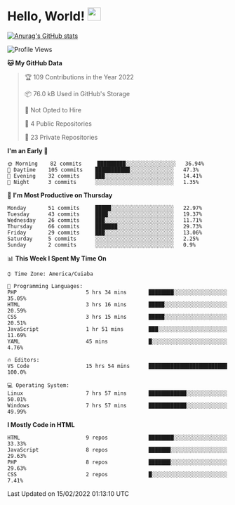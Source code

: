 
# Hello, World! <img src="https://raw.githubusercontent.com/MartinHeinz/MartinHeinz/master/wave.gif" width="30px">

[![Anurag's GitHub stats](https://github-readme-stats.vercel.app/api?username=ilismarque&count_private=true&show_icons=true&theme=dracula)](https://github.com/anuraghazra/github-readme-stats)

<!--START_SECTION:waka-->
![Profile Views](http://img.shields.io/badge/Profile%20Views-22-blue)

**🐱 My GitHub Data** 

> 🏆 109 Contributions in the Year 2022
 > 
> 📦 76.0 kB Used in GitHub's Storage 
 > 
> 🚫 Not Opted to Hire
 > 
> 📜 4 Public Repositories 
 > 
> 🔑 23 Private Repositories  
 > 
**I'm an Early 🐤** 

```text
🌞 Morning    82 commits     █████████░░░░░░░░░░░░░░░░   36.94% 
🌆 Daytime    105 commits    ███████████░░░░░░░░░░░░░░   47.3% 
🌃 Evening    32 commits     ███░░░░░░░░░░░░░░░░░░░░░░   14.41% 
🌙 Night      3 commits      ░░░░░░░░░░░░░░░░░░░░░░░░░   1.35%

```
📅 **I'm Most Productive on Thursday** 

```text
Monday       51 commits     █████░░░░░░░░░░░░░░░░░░░░   22.97% 
Tuesday      43 commits     ████░░░░░░░░░░░░░░░░░░░░░   19.37% 
Wednesday    26 commits     ███░░░░░░░░░░░░░░░░░░░░░░   11.71% 
Thursday     66 commits     ███████░░░░░░░░░░░░░░░░░░   29.73% 
Friday       29 commits     ███░░░░░░░░░░░░░░░░░░░░░░   13.06% 
Saturday     5 commits      ░░░░░░░░░░░░░░░░░░░░░░░░░   2.25% 
Sunday       2 commits      ░░░░░░░░░░░░░░░░░░░░░░░░░   0.9%

```


📊 **This Week I Spent My Time On** 

```text
⌚︎ Time Zone: America/Cuiaba

💬 Programming Languages: 
PHP                      5 hrs 34 mins       ████████░░░░░░░░░░░░░░░░░   35.05% 
HTML                     3 hrs 16 mins       █████░░░░░░░░░░░░░░░░░░░░   20.59% 
CSS                      3 hrs 15 mins       █████░░░░░░░░░░░░░░░░░░░░   20.51% 
JavaScript               1 hr 51 mins        ███░░░░░░░░░░░░░░░░░░░░░░   11.69% 
YAML                     45 mins             █░░░░░░░░░░░░░░░░░░░░░░░░   4.76%

🔥 Editors: 
VS Code                  15 hrs 54 mins      █████████████████████████   100.0%

💻 Operating System: 
Linux                    7 hrs 57 mins       ████████████░░░░░░░░░░░░░   50.01% 
Windows                  7 hrs 57 mins       ████████████░░░░░░░░░░░░░   49.99%

```

**I Mostly Code in HTML** 

```text
HTML                     9 repos             ████████░░░░░░░░░░░░░░░░░   33.33% 
JavaScript               8 repos             ███████░░░░░░░░░░░░░░░░░░   29.63% 
PHP                      8 repos             ███████░░░░░░░░░░░░░░░░░░   29.63% 
CSS                      2 repos             █░░░░░░░░░░░░░░░░░░░░░░░░   7.41%

```



 Last Updated on 15/02/2022 01:13:10 UTC
<!--END_SECTION:waka-->

<!--
**ilismarque/ilismarque** is a ✨ _special_ ✨ repository because its `README.md` (this file) appears on your GitHub profile.

Here are some ideas to get you started:

- 🔭 I’m currently working on ...
- 🌱 I’m currently learning ...
- 👯 I’m looking to collaborate on ...
- 🤔 I’m looking for help with ...
- 💬 Ask me about ...
- 📫 How to reach me: ...
- 😄 Pronouns: ...
- ⚡ Fun fact: ...
-->
